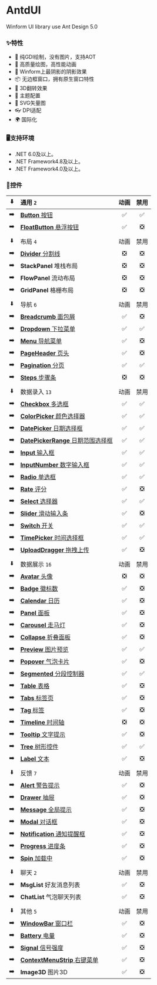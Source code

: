 # AntdUI
Winform UI library use Ant Design 5.0

### ✨特性

- 🌈 纯GDI绘制，没有图片，支持AOT
- 🎨 高质量绘图，高性能动画
- 🚀 Winform上最阴影的阴影效果
- 📦 无边框窗口，拥有原生窗口特性
- 💎 3D翻转效果
- 👚 主题配置
- 🦜 SVG矢量图
- 👓 DPI适配
- 🌍 国际化

### 🖥支持环境

- .NET 6.0及以上。
- .NET Framework4.8及以上。
- .NET Framework4.0及以上。

### 🌴控件

⬇️| 通用 `2` | 动画 | 禁用 |
:---:|:--|:--:|:--:|
➡️| [**Button** 按钮](https://gitee.com/antdui/AntdUI/wikis/控件/Button) | ✅ | ✅ |
➡️| [**FloatButton** 悬浮按钮](https://gitee.com/antdui/AntdUI/wikis/控件/FloatButton) | ✅ | ❎ |
||||
⬇️| 布局 `4` | 动画 | 禁用 |
➡️| [**Divider** 分割线](https://gitee.com/antdui/AntdUI/wikis/控件/Divider) | ❎ | ❎ |
➡️| **StackPanel** 堆栈布局 | ❎ | ❎ |
➡️| **FlowPanel** 流动布局 | ❎ | ❎ |
➡️| **GridPanel** 格栅布局 | ❎ | ❎ |
||||
⬇️| 导航 `6` | 动画 | 禁用 |
➡️| [**Breadcrumb** 面包屑](https://gitee.com/antdui/AntdUI/wikis/控件/Breadcrumb) | ✅ | ❎ |
➡️| [**Dropdown** 下拉菜单](https://gitee.com/antdui/AntdUI/wikis/控件/Dropdown) | ✅ | ✅ |
➡️| [**Menu** 导航菜单](https://gitee.com/antdui/AntdUI/wikis/控件/Menu) | ✅ | ❎ |
➡️| [**PageHeader** 页头](https://gitee.com/antdui/AntdUI/wikis/控件/PageHeader) | ✅ | ❎ |
➡️| [**Pagination** 分页](https://gitee.com/antdui/AntdUI/wikis/控件/Pagination) | ✅ | ✅ |
➡️| [**Steps** 步骤条](https://gitee.com/antdui/AntdUI/wikis/控件/Steps) | ❎ | ❎ |
||||
⬇️| 数据录入 `13` | 动画 | 禁用 |
➡️| [**Checkbox** 多选框](https://gitee.com/antdui/AntdUI/wikis/控件/Checkbox) | ✅ | ✅ |
➡️| [**ColorPicker** 颜色选择器](https://gitee.com/antdui/AntdUI/wikis/控件/ColorPicker) | ✅ | ✅ |
➡️| [**DatePicker** 日期选择框](https://gitee.com/antdui/AntdUI/wikis/控件/DatePicker) | ✅ | ✅ |
➡️| [**DatePickerRange** 日期范围选择框](https://gitee.com/antdui/AntdUI/wikis/控件/DatePicker#DatePickerRange) | ✅ | ✅ |
➡️| [**Input** 输入框](https://gitee.com/antdui/AntdUI/wikis/控件/Input) | ✅ | ✅ |
➡️| [**InputNumber** 数字输入框](https://gitee.com/antdui/AntdUI/wikis/控件/Input#InputNumber) | ✅ | ✅ |
➡️| [**Radio** 单选框](https://gitee.com/antdui/AntdUI/wikis/控件/Radio) | ✅ | ✅ |
➡️| [**Rate** 评分](https://gitee.com/antdui/AntdUI/wikis/控件/Rate) | ✅ | ❎ |
➡️| [**Select** 选择器](https://gitee.com/antdui/AntdUI/wikis/控件/Select) | ✅ | ✅ |
➡️| [**Slider** 滑动输入条](https://gitee.com/antdui/AntdUI/wikis/控件/Slider) | ✅ | ❎ |
➡️| [**Switch** 开关](https://gitee.com/antdui/AntdUI/wikis/控件/Switch) | ✅ | ✅ |
➡️| [**TimePicker** 时间选择框](https://gitee.com/antdui/AntdUI/wikis/控件/TimePicker) | ✅ | ✅ |
➡️| [**UploadDragger** 拖拽上传](https://gitee.com/antdui/AntdUI/wikis/控件/UploadDragger) | ✅ | ❎ |
||||
⬇️| 数据展示 `16` | 动画 | 禁用 |
➡️| [**Avatar** 头像](https://gitee.com/antdui/AntdUI/wikis/控件/Avatar) | ❎ | ❎ |
➡️| [**Badge** 徽标数](https://gitee.com/antdui/AntdUI/wikis/控件/Badge) | ✅ | ❎ |
➡️| [**Calendar** 日历](https://gitee.com/antdui/AntdUI/wikis/控件/Calendar) | ✅ | ❎ |
➡️| [**Panel** 面板](https://gitee.com/antdui/AntdUI/wikis/控件/Panel) | ✅ | ❎ |
➡️| [**Carousel** 走马灯](https://gitee.com/antdui/AntdUI/wikis/控件/Carousel) | ✅ | ❎ |
➡️| [**Collapse** 折叠面板](https://gitee.com/antdui/AntdUI/wikis/控件/Collapse) | ✅ | ❎ |
➡️| [**Preview** 图片预览](https://gitee.com/antdui/AntdUI/wikis/控件/Preview) | ✅ | ✅ |
➡️| [**Popover** 气泡卡片](https://gitee.com/antdui/AntdUI/wikis/控件/Popover) | ✅ | ❎ |
➡️| [**Segmented** 分段控制器](https://gitee.com/antdui/AntdUI/wikis/控件/Segmented) | ✅ | ✅ |
➡️| [**Table** 表格](https://gitee.com/antdui/AntdUI/wikis/控件/Table) | ✅ | ❎ |
➡️| [**Tabs** 标签页](https://gitee.com/antdui/AntdUI/wikis/控件/Tabs) | ✅ | ❎ |
➡️| [**Tag** 标签](https://gitee.com/antdui/AntdUI/wikis/控件/Tag) | ✅ | ❎ |
➡️| [**Timeline** 时间轴](https://gitee.com/antdui/AntdUI/wikis/控件/Timeline) | ❎ | ❎ |
➡️| [**Tooltip** 文字提示](https://gitee.com/antdui/AntdUI/wikis/控件/Tooltip) | ✅ | ❎ |
➡️| [**Tree** 树形控件](https://gitee.com/antdui/AntdUI/wikis/控件/Tree) | ✅ | ✅ |
➡️| [**Label** 文本](https://gitee.com/antdui/AntdUI/wikis/控件/Label) | ✅ | ❎ |
||||
⬇️| 反馈 `7` | 动画 | 禁用 |
➡️| [**Alert** 警告提示](https://gitee.com/antdui/AntdUI/wikis/控件/Alert) | ✅ | ❎ |
➡️| [**Drawer** 抽屉](https://gitee.com/antdui/AntdUI/wikis/控件/Drawer) | ✅ | ❎ |
➡️| [**Message** 全局提示](https://gitee.com/antdui/AntdUI/wikis/控件/Message) | ✅ | ❎ |
➡️| [**Modal** 对话框](https://gitee.com/antdui/AntdUI/wikis/控件/Modal) | ✅ | ❎ |
➡️| [**Notification** 通知提醒框](https://gitee.com/antdui/AntdUI/wikis/控件/Notification) | ✅ | ❎ |
➡️| [**Progress** 进度条](https://gitee.com/antdui/AntdUI/wikis/控件/Progress) | ✅ | ❎ |
➡️| [**Spin** 加载中](https://gitee.com/antdui/AntdUI/wikis/控件/Spin) | ✅ | ❎ |
||||
⬇️| 聊天 `2` | 动画 | 禁用 |
➡️| **MsgList** 好友消息列表 | ✅ | ❎ |
➡️| **ChatList** 气泡聊天列表 | ✅ | ❎ |
||||
⬇️| 其他 `5` | 动画 | 禁用 |
➡️| [**WindowBar** 窗口栏](https://gitee.com/antdui/AntdUI/wikis/控件/WindowBar) | ✅ | ❎ |
➡️| [**Battery** 电量](https://gitee.com/antdui/AntdUI/wikis/控件/Battery) | ✅ | ❎ |
➡️| [**Signal** 信号强度](https://gitee.com/antdui/AntdUI/wikis/控件/Signal) | ✅ | ❎ |
➡️| [**ContextMenuStrip** 右键菜单](https://gitee.com/antdui/AntdUI/wikis/控件/ContextMenuStrip) | ✅ | ❎ |
➡️| **Image3D** 图片3D | ✅ | ❎ |